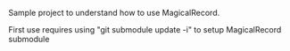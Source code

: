 Sample project to understand how to use MagicalRecord.

First use requires using "git submodule update -i" to setup MagicalRecord submodule
